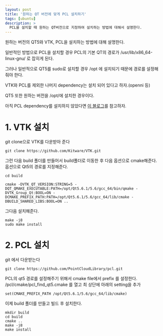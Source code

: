 ```yaml
---
layout: post
title: '원하는 QT 버전에 맞게 PCL 설치하기'
tags: [ubuntu]
description: >
  PCL을 설치할 때 원하는 QT버전으로 지정하여 설치하는 방법에 대해서 설명한다. 
---
```



원하는 버전의 QT5와 VTK, PCL을 설치하는 방법에 대해 설명한다. 

일반적인 방법으로 PCL을 설치할 경우 PCL의 기본 QT의 경로가 /usr/lib/x86_64-linux-gnu/ 로 잡히게 된다. 

그러나 일반적으로 QT5를 sudo로 설치할 경우 /opt 에 설치되기 때문에 경로를 설정해줘야 한다. 

VTK와 PCL를 제외한 나머지 dependency는 설치 되어 있다고 하자.(openni 등)

QT5 또한 원하는 버전을 /opt/에 설치한 경우이다.

아직 PCL dependency를 설치하지 않았다면 [이 블로그](https://github.com/hsean/Capstone-44-Object-Segmentation/wiki/PCL-1.8:-Ubuntu-14.04-Installation-Guide)를 참고하자.

# 1. VTK 설치

git clone으로 VTK를 다운받아 준다


```
git clone https://github.com/Kitware/VTK.git
```

그런 다음 build 폴더를 만들어서 build폴더로 이동한 후 다음 옵션으로 cmake해준다. 옵션으로 Qt5의 경로를 지정해준다. 


```
cd build

cmake -DVTK_QT_VERSION:STRING=5 -DQT_QMAKE_EXECUTABLE:PATH=/opt/Qt5.6.1/5.6/gcc_64/bin/qmake -DVTK_Group_Qt:BOOL=ON -DCMAKE_PREFIX_PATH:PATH=/opt/Qt5.6.1/5.6/gcc_64/lib/cmake -DBUILD_SHARED_LIBS:BOOL=ON ..
```

그다음 설치해준다.


```
make -j8
sudo make install
```

# 2. PCL 설치

git 에서 다운받는다


```
git clone https://github.com/PointCloudLibrary/pcl.git
```

PCL의 qt5 경로를 설정해주기 위해서 cmake file에서 prefix 를 설정한다. /pcl/cmake/pcl_find_qt5.cmake 를 열고 최 상단에 아래의 setting을 추가


```
set(CMAKE_PREFIX_PATH /opt/Qt5.6.1/5.6/gcc_64/lib/cmake)
```

이제 build 폴더를 만들고 빌드 후 설치한다.


```
mkdir build
cd build
cmake ..
make -j8
make install
```





